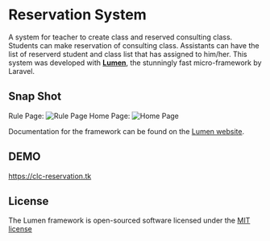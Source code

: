 # Reservation System
A system for teacher to create class and reserved consulting class. Students can make reservation of consulting class. Assistants can have the list of reserverd student and class list that has assigned to him/her. This system was developed with **[Lumen](https://lumen.laravel.com/)**, the stunningly fast micro-framework by Laravel.

## Snap Shot
Rule Page:
![Rule Page](https://i.imgur.com/bdHkkRf.png "Rule Page")
Home Page:
![Home Page](https://i.imgur.com/QMVIT6T.png "Home Page")

Documentation for the framework can be found on the [Lumen website](http://lumen.laravel.com/docs).

## DEMO
<https://clc-reservation.tk>

## License

The Lumen framework is open-sourced software licensed under the [MIT license](http://opensource.org/licenses/MIT)
